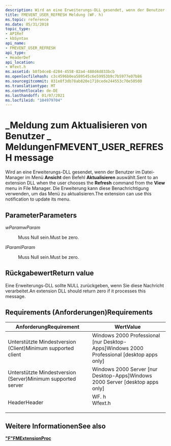 ```yaml
---
description: Wird an eine Erweiterungs-DLL gesendet, wenn der Benutzer im Datei-Manager im Menü Ansicht den Befehl Aktualisieren auswählt. Die Erweiterung kann diese Benachrichtigung verwenden, um das Menü zu aktualisieren.
title: FMEVENT_USER_REFRESH Meldung (WF. h)
ms.topic: reference
ms.date: 05/31/2018
topic_type:
- APIRef
- kbSyntax
api_name:
- FMEVENT_USER_REFRESH
api_type:
- HeaderDef
api_location:
- Wfext.h
ms.assetid: b8fb4ce8-d284-4558-82a4-488d4d833bcb
ms.openlocfilehash: c3c4596b0ea589545c6e59953b9c7b5977e07b86
ms.sourcegitcommit: 831e8f3db78ab820e1710cede244553c70e50500
ms.translationtype: MT
ms.contentlocale: de-DE
ms.lasthandoff: 01/07/2021
ms.locfileid: "104979704"
---
```

# <a name="fmevent_user_refresh-message"></a><span data-ttu-id="eb863-104">\_Meldung zum Aktualisieren von Benutzer \_ Meldungen</span><span class="sxs-lookup"><span data-stu-id="eb863-104">FMEVENT\_USER\_REFRESH message</span></span>

<span data-ttu-id="eb863-105">Wird an eine Erweiterungs-DLL gesendet, wenn der Benutzer im Datei-Manager im Menü **Ansicht** den Befehl **Aktualisieren** auswählt.</span><span class="sxs-lookup"><span data-stu-id="eb863-105">Sent to an extension DLL when the user chooses the **Refresh** command from the **View** menu in File Manager.</span></span> <span data-ttu-id="eb863-106">Die Erweiterung kann diese Benachrichtigung verwenden, um das Menü zu aktualisieren.</span><span class="sxs-lookup"><span data-stu-id="eb863-106">The extension can use this notification to update its menu.</span></span>

## <a name="parameters"></a><span data-ttu-id="eb863-107">Parameter</span><span class="sxs-lookup"><span data-stu-id="eb863-107">Parameters</span></span>

<dl> <dt>

<span data-ttu-id="eb863-108">*wParam*</span><span class="sxs-lookup"><span data-stu-id="eb863-108">*wParam*</span></span> 
</dt> <dd><span data-ttu-id="eb863-109">Muss Null sein.</span><span class="sxs-lookup"><span data-stu-id="eb863-109">Must be zero.</span></span></dd> <dt>

<span data-ttu-id="eb863-110">*lParam*</span><span class="sxs-lookup"><span data-stu-id="eb863-110">*lParam*</span></span> 
</dt> <dd><span data-ttu-id="eb863-111">Muss Null sein.</span><span class="sxs-lookup"><span data-stu-id="eb863-111">Must be zero.</span></span></dd> </dl>

## <a name="return-value"></a><span data-ttu-id="eb863-112">Rückgabewert</span><span class="sxs-lookup"><span data-stu-id="eb863-112">Return value</span></span>

<span data-ttu-id="eb863-113">Eine Erweiterungs-DLL sollte NULL zurückgeben, wenn Sie diese Nachricht verarbeitet.</span><span class="sxs-lookup"><span data-stu-id="eb863-113">An extension DLL should return zero if it processes this message.</span></span>

## <a name="requirements"></a><span data-ttu-id="eb863-114">Requirements (Anforderungen)</span><span class="sxs-lookup"><span data-stu-id="eb863-114">Requirements</span></span>



| <span data-ttu-id="eb863-115">Anforderung</span><span class="sxs-lookup"><span data-stu-id="eb863-115">Requirement</span></span> | <span data-ttu-id="eb863-116">Wert</span><span class="sxs-lookup"><span data-stu-id="eb863-116">Value</span></span> |
|-------------------------------------|------------------------------------------------------------------------------------|
| <span data-ttu-id="eb863-117">Unterstützte Mindestversion (Client)</span><span class="sxs-lookup"><span data-stu-id="eb863-117">Minimum supported client</span></span><br/> | <span data-ttu-id="eb863-118">Windows 2000 Professional \[nur Desktop-Apps\]</span><span class="sxs-lookup"><span data-stu-id="eb863-118">Windows 2000 Professional \[desktop apps only\]</span></span><br/>                         |
| <span data-ttu-id="eb863-119">Unterstützte Mindestversion (Server)</span><span class="sxs-lookup"><span data-stu-id="eb863-119">Minimum supported server</span></span><br/> | <span data-ttu-id="eb863-120">Windows 2000 Server \[nur Desktop-Apps\]</span><span class="sxs-lookup"><span data-stu-id="eb863-120">Windows 2000 Server \[desktop apps only\]</span></span><br/>                               |
| <span data-ttu-id="eb863-121">Header</span><span class="sxs-lookup"><span data-stu-id="eb863-121">Header</span></span><br/>                   | <dl> <span data-ttu-id="eb863-122"><dt>WF. h</dt></span><span class="sxs-lookup"><span data-stu-id="eb863-122"><dt>Wfext.h</dt></span></span> </dl> |



## <a name="see-also"></a><span data-ttu-id="eb863-123">Weitere Informationen</span><span class="sxs-lookup"><span data-stu-id="eb863-123">See also</span></span>

<dl> <dt>

[<span data-ttu-id="eb863-124">**"F"**</span><span class="sxs-lookup"><span data-stu-id="eb863-124">**FMExtensionProc**</span></span>](fmextensionproc.md)
</dt> </dl>

 

 




